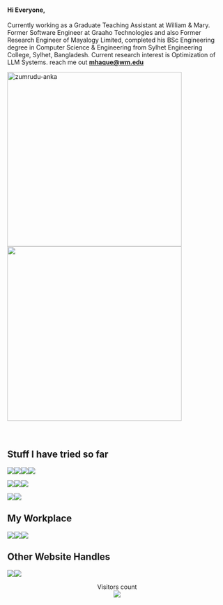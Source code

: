 #### Hi Everyone,

Currently working as a Graduate Teaching Assistant at William & Mary. Former Software Engineer at Graaho Technologies and also Former Research Engineer of Mayalogy Limited, completed his BSc Engineering degree in Computer Science & Engineering from Sylhet Engineering College, Sylhet, Bangladesh. Current research interest is Optimization of LLM Systems. reach me out **mhaque@wm.edu**


<p align=left>
      <img  width=400 src="https://github-readme-streak-stats.herokuapp.com/?user=alvi75&theme=tokyonight&border=61dafb&hide_border=true" alt="zumrudu-anka" />
      <img  width=400 src="https://github-readme-stats.vercel.app/api?username=alvi75&show_icons=true&theme=tokyonight&border_color=61dafb&hide_border=true" />
  <br><br><br>
  <!--<img src="https://activity-graph.herokuapp.com/graph?username=alvi75&theme=tokyonight&bg_color=20232a&hide_border=true" width="100%"/> -->
</p>

<!-- <p align="center">
<img src="https://img.shields.io/badge/Listening right now on Spotify-FFFFFF?style=for-the-badge&logo=spotify&logoColor=1ED760">
<p align="center">
<a href="https://open.spotify.com/user/31nvl4vzu6lhys3zfkxzf3avyamm"><img src="https://alvi75-jv8ffvvjk.vercel.app/api/spotify-playing" alt="Spotify Now Playing" width="350" /></a>
</p>
</p> -->

## Stuff I have tried so far

<img src="https://img.shields.io/badge/Languages-424242?style=for-the-badge&logo=plex&logoColor=FFFFFF"><img src="https://img.shields.io/badge/C++-000000?style=for-the-badge&logo=c%2B%2B&logoColor=00599C"><img src="https://img.shields.io/badge/Python-000000?style=for-the-badge&logo=python&logoColor=3776AB"><img src="https://img.shields.io/badge/shell-000000?style=for-the-badge&logo=Powershell&logoColor=5391FE">

<img src="https://img.shields.io/badge/Frameworks-424242?style=for-the-badge&logo=IPFS&logoColor=FFFFFF"><img src="https://img.shields.io/badge/django-000000?style=for-the-badge&logo=django&logoColor=092E20"><img src="https://img.shields.io/badge/Flask-000000?style=for-the-badge&logo=Flask&logoColor=FFFFFF">
<!--<img src="https://img.shields.io/badge/React-000000?style=for-the-badge&logo=React&logoColor=61DAFB">-->

<img src="https://img.shields.io/badge/Databases-424242?style=for-the-badge&logo=Redis&logoColor=FFFFFF"><img src="https://img.shields.io/badge/Mysql-000000?style=for-the-badge&logo=mysql&logoColor=4479A1">

## My Workplace

<img src="https://img.shields.io/badge/Environment-424242?style=for-the-badge&logo=openlayers&logoColor=FFFFFF"><img src="https://img.shields.io/badge/VS Code-000000?style=for-the-badge&logo=visual-studio-code&logoColor=007ACC"><img src="https://img.shields.io/badge/Linux-000000?style=for-the-badge&logo=linux&logoColor=FCC624">

## Other Website Handles
[<img src="https://img.shields.io/badge/alvi75-000?style=for-the-badge&logo=gitlab">](https://gitlab.com/alvi75)[<img src="https://img.shields.io/badge/mdzahidulhaque-000?style=for-the-badge&logo=LINKEDIN&logoColor=0077B5">](https://www.linkedin.com/in/md-zahidul-haque-6298781a7/)

<p align="center"> 
  Visitors count<br>
  <img src="https://profile-counter.glitch.me/alvi75/count.svg" />
</p>
